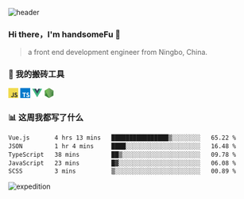 ![header](https://raw.githubusercontent.com/fzq1998/fzq1998/master/header.png)

### Hi there，I'm handsomeFu 👋

> a front end development engineer from Ningbo, China.

### 🔧 我的搬砖工具
<code><img height="20" src="https://raw.githubusercontent.com/github/explore/80688e429a7d4ef2fca1e82350fe8e3517d3494d/topics/javascript/javascript.png" alt="javascript"></code>
<code><img height="20" src="https://raw.githubusercontent.com/github/explore/80688e429a7d4ef2fca1e82350fe8e3517d3494d/topics/typescript/typescript.png" alt="typescript"></code>
<code><img height="20" src="https://raw.githubusercontent.com/github/explore/80688e429a7d4ef2fca1e82350fe8e3517d3494d/topics/vue/vue.png" alt="vue"></code>
<code><img height="20" src="https://raw.githubusercontent.com/github/explore/80688e429a7d4ef2fca1e82350fe8e3517d3494d/topics/nodejs/nodejs.png" alt="nodejs"></code>



### 📊 这周我都写了什么
<!--START_SECTION:waka-->

```txt
Vue.js       4 hrs 13 mins   ████████████████▒░░░░░░░░   65.22 %
JSON         1 hr 4 mins     ████░░░░░░░░░░░░░░░░░░░░░   16.48 %
TypeScript   38 mins         ██▒░░░░░░░░░░░░░░░░░░░░░░   09.78 %
JavaScript   23 mins         █▓░░░░░░░░░░░░░░░░░░░░░░░   06.08 %
SCSS         3 mins          ▒░░░░░░░░░░░░░░░░░░░░░░░░   00.89 %
```

<!--END_SECTION:waka-->


![expedition](https://raw.githubusercontent.com/fzq1998/fzq1998/master/expedition.gif)

